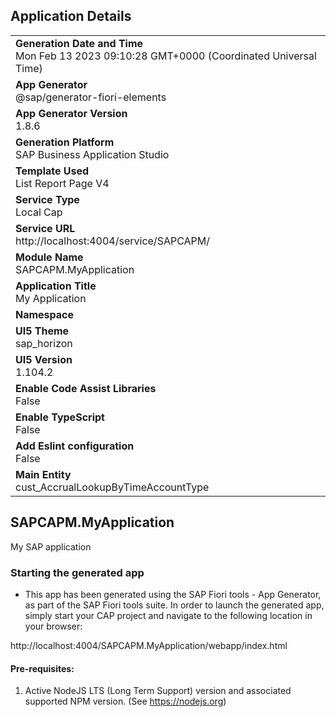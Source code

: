 ## Application Details
|               |
| ------------- |
|**Generation Date and Time**<br>Mon Feb 13 2023 09:10:28 GMT+0000 (Coordinated Universal Time)|
|**App Generator**<br>@sap/generator-fiori-elements|
|**App Generator Version**<br>1.8.6|
|**Generation Platform**<br>SAP Business Application Studio|
|**Template Used**<br>List Report Page V4|
|**Service Type**<br>Local Cap|
|**Service URL**<br>http://localhost:4004/service/SAPCAPM/
|**Module Name**<br>SAPCAPM.MyApplication|
|**Application Title**<br>My Application|
|**Namespace**<br>|
|**UI5 Theme**<br>sap_horizon|
|**UI5 Version**<br>1.104.2|
|**Enable Code Assist Libraries**<br>False|
|**Enable TypeScript**<br>False|
|**Add Eslint configuration**<br>False|
|**Main Entity**<br>cust_AccrualLookupByTimeAccountType|

## SAPCAPM.MyApplication

My SAP application

### Starting the generated app

-   This app has been generated using the SAP Fiori tools - App Generator, as part of the SAP Fiori tools suite.  In order to launch the generated app, simply start your CAP project and navigate to the following location in your browser:

http://localhost:4004/SAPCAPM.MyApplication/webapp/index.html

#### Pre-requisites:

1. Active NodeJS LTS (Long Term Support) version and associated supported NPM version.  (See https://nodejs.org)


